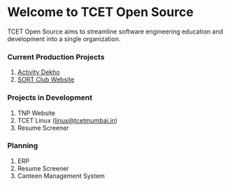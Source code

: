 # Welcome to TCET Open Source

TCET Open Source aims to streamline software engineering education and development into a single organization.

### Current Production Projects
1. [Activity Dekho](https://activitydekho.com/)
2. [SORT Club Website](https://sort.tcetmumbai.in/)

### Projects in Development
1. TNP Website 
2. TCET Linux (linux@tcetmumbai.in)
3. Resume Screener

### Planning
1. ERP
2. Resume Screener
3. Canteen Management System
